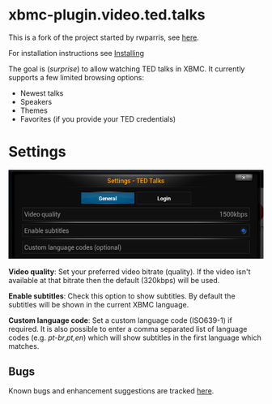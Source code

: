 xbmc-plugin.video.ted.talks
===========================
This is a fork of the project started by rwparris, see
[here](http://forum.xbmc.org/showthread.php?tid=36866).

For installation instructions see
[Installing](https://github.com/moreginger/xbmc-plugin.video.ted.talks/wiki/Installing)

The goal is (_surprise_) to allow watching TED talks in XBMC.
It currently supports a few limited browsing options:
* Newest talks
* Speakers
* Themes
* Favorites (if you provide your TED credentials)

Settings
========

![settings screen shot](README/settings.png)

__Video quality__: Set your preferred video bitrate (quality).
If the video isn't available at that bitrate then the default (320kbps) will be used.

__Enable subtitles__: Check this option to show subtitles.
By default the subtitles will be shown in the current XBMC language.

__Custom language code__: Set a custom language code (ISO639-1) if required.
It is also possible to enter a comma separated list of language codes (e.g. _pt-br,pt,en_)
which will show subtitles in the first language which matches.

Bugs
----
Known bugs and enhancement suggestions are tracked
[here](https://github.com/moreginger/xbmc-plugin.video.ted.talks/issues).
